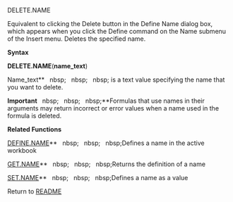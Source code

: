 DELETE.NAME

Equivalent to clicking the Delete button in the Define Name dialog box,
which appears when you click the Define command on the Name submenu of
the Insert menu. Deletes the specified name.

**Syntax**

**DELETE.NAME**(**name\_text**)

Name\_text**&nbsp;&nbsp;&nbsp;nbsp;&nbsp;&nbsp;&nbsp;nbsp;&nbsp;&nbsp;&nbsp;nbsp;&nbsp;is a text value specifying the name
that you want to delete.

**Important**&nbsp;&nbsp;&nbsp;nbsp;&nbsp;&nbsp;&nbsp;nbsp;&nbsp;&nbsp;&nbsp;nbsp;**Formulas that use names in their
arguments may return incorrect or error values when a name used in the
formula is deleted.

**Related Functions**

[DEFINE.NAME](DEFINE.NAME.md)**&nbsp;&nbsp;&nbsp;nbsp;&nbsp;&nbsp;&nbsp;nbsp;&nbsp;&nbsp;&nbsp;nbsp;Defines a name in the active workbook

[GET.NAME](GET.NAME.md)**&nbsp;&nbsp;&nbsp;nbsp;&nbsp;&nbsp;&nbsp;nbsp;&nbsp;&nbsp;&nbsp;nbsp;Returns the definition of a name

[SET.NAME](SET.NAME.md)**&nbsp;&nbsp;&nbsp;nbsp;&nbsp;&nbsp;&nbsp;nbsp;&nbsp;&nbsp;&nbsp;nbsp;Defines a name as a value



Return to [README](README.md)


